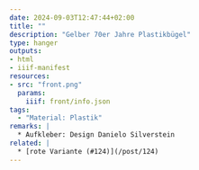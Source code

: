 ```yaml
---
date: 2024-09-03T12:47:44+02:00
title: ""
description: "Gelber 70er Jahre Plastikbügel"
type: hanger
outputs:
- html
- iiif-manifest
resources:
- src: "front.png"
  params:
    iiif: front/info.json
tags:
  - "Material: Plastik"
remarks: |
  * Aufkleber: Design Danielo Silverstein
related: |
  * [rote Variante (#124)](/post/124)
---
```

